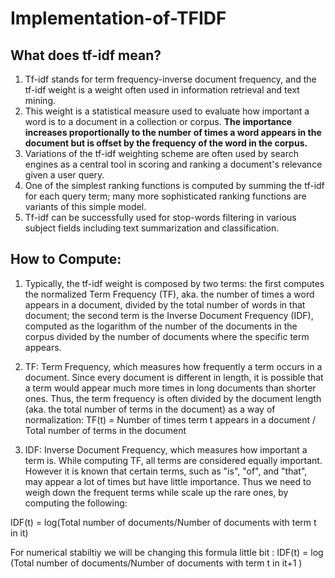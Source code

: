# Implementation-of-TFIDF

## What does tf-idf mean? 

1. Tf-idf stands for term frequency-inverse document frequency, and the tf-idf weight is a weight often used in information retrieval and text mining. 
2. This weight is a statistical measure used to evaluate how important a word is to a document in a collection or corpus. **The importance increases proportionally to the number of times a word appears in the document but is offset by the frequency of the word in the corpus.**
3. Variations of the tf-idf weighting scheme are often used by search engines as a central tool in scoring and ranking a document's relevance given a user query. 
4. One of the simplest ranking functions is computed by summing the tf-idf for each query term; many more sophisticated ranking functions are variants of this simple model. 
5. Tf-idf can be successfully used for stop-words filtering in various subject fields including text summarization and classification.

## How to Compute: 

1. Typically, the tf-idf weight is composed by two terms: the first computes the normalized Term Frequency (TF), aka. the number of times a word appears in a document, divided by the total number of words in that document; the second term is the Inverse Document Frequency (IDF), computed as the logarithm of the number of the documents in the corpus divided by the number of documents where the specific term appears.
2. TF: Term Frequency, which measures how frequently a term occurs in a document.
Since every document is different in length, it is possible that a term would appear much more times in long documents than shorter ones. Thus, the term frequency is often divided by the document length (aka. the total number of terms in the document) as a way of normalization: 
TF(t) = Number of times term t appears in a document / Total number of terms in the document

3. IDF: Inverse Document Frequency, which measures how important a term is.
While computing TF, all terms are considered equally important. However it is known that certain terms, such as "is", "of", and "that", may appear a lot of times but have little importance. Thus we need to weigh down the frequent terms while scale up the rare ones, by computing the following: 

IDF(t) = log(Total number of documents/Number of documents with term t in it)

For numerical stabiltiy we will be changing this formula little bit : 
IDF(t) = log (Total number of documents/Number of documents with term t in it+1 )
